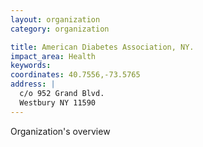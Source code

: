 ```yaml
---
layout: organization
category: organization

title: American Diabetes Association, NY.
impact_area: Health
keywords: 
coordinates: 40.7556,-73.5765
address: |
  c/o 952 Grand Blvd.
  Westbury NY 11590
---
```

Organization's overview

